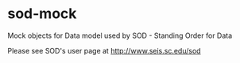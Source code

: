 sod-mock
===

Mock objects for Data model used by SOD - Standing Order for Data

Please see SOD's user page at
http://www.seis.sc.edu/sod


